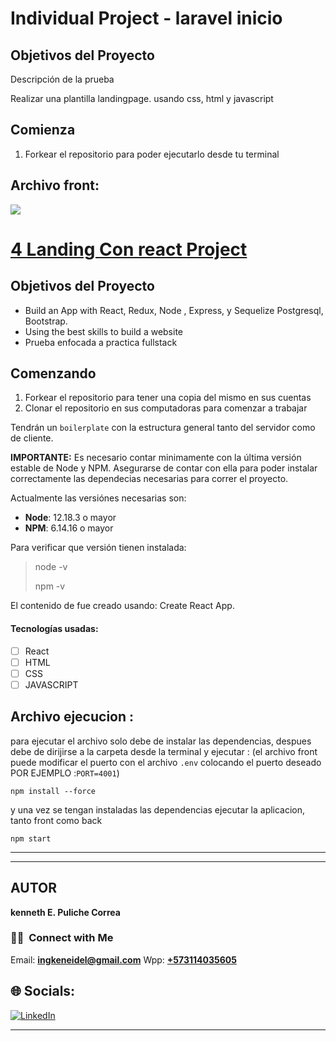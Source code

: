 # Individual Project - laravel inicio

## Objetivos del Proyecto

Descripción de la prueba

Realizar una plantilla landingpage. usando css, html y javascript

## Comienza

1.  Forkear el repositorio para poder ejecutarlo desde tu terminal

## Archivo front:

<p align='left'>
    <img src='https://raw.githubusercontent.com/kenpulicorre/countries_proyect/main/client/src/images/bandera.gif' </img>
</p>

# [ 4 Landing Con react Project ](https://quest-tecnico.vercel.app/)

## Objetivos del Proyecto

- Build an App with React, Redux, Node , Express, y Sequelize Postgresql, Bootstrap.
- Using the best skills to build a website
- Prueba enfocada a practica fullstack

## Comenzando

1.  Forkear el repositorio para tener una copia del mismo en sus cuentas
2.  Clonar el repositorio en sus computadoras para comenzar a trabajar

Tendrán un `boilerplate` con la estructura general tanto del servidor como de cliente.

**IMPORTANTE:** Es necesario contar minimamente con la última versión estable de Node y NPM. Asegurarse de contar con ella para poder instalar correctamente las dependecias necesarias para correr el proyecto.

Actualmente las versiónes necesarias son:

- **Node**: 12.18.3 o mayor
- **NPM**: 6.14.16 o mayor

Para verificar que versión tienen instalada:

> node -v
>
> npm -v

El contenido de fue creado usando: Create React App.

#### Tecnologías usadas:

- [ ] React
- [ ] HTML
- [ ] CSS
- [ ] JAVASCRIPT

## Archivo ejecucion :

para ejecutar el archivo solo debe de instalar las dependencias, despues debe de dirijirse a la carpeta desde la terminal y ejecutar : (el archivo front puede modificar el puerto con el archivo `.env` colocando el puerto deseado POR EJEMPLO :`PORT=4001`)

```
npm install --force
```

y una vez se tengan instaladas las dependencias ejecutar la aplicacion, tanto front como back

```
npm start
```

<hr/>

---

## **AUTOR**

**kenneth E. Puliche Correa**

### <h3> 🤝🏻 &nbsp;Connect with Me </h3>

Email: **ingkeneidel@gmail.com**
Wpp: **<a href="https://wa.link/0l2haf"> +573114035605 </a>**

## 🌐 Socials:

[![LinkedIn](https://img.shields.io/badge/LinkedIn-%230077B5.svg?logo=linkedin&logoColor=white)](https://www.linkedin.com/in/kenneth-puliche-correa-813311225/)
</br>

---

```

```
